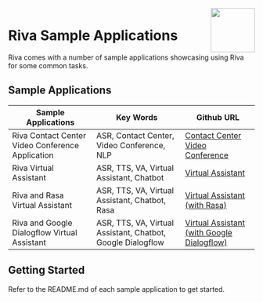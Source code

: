 <img src="http://developer.download.nvidia.com/notebooks/dlsw-notebooks/riva_sample_repo-readme/nvidia_logo.png" style="width: 90px; float: right;">

# Riva Sample Applications

Riva comes with a number of sample applications showcasing using Riva for some common tasks.

## Sample Applications  

| Sample Applications | Key Words | Github URL |
|--------|-----------|------------|
| Riva Contact Center Video Conference Application | ASR, Contact Center, Video Conference, NLP | [Contact Center Video Conference](./riva-contact/) |
| Riva Virtual Assistant | ASR, TTS, VA, Virtual Assistant, Chatbot | [Virtual Assistant](./virtual-assistant/) |
| Riva and Rasa Virtual Assistant | ASR, TTS, VA, Virtual Assistant, Chatbot, Rasa | [Virtual Assistant (with Rasa)](./virtual-assistant-rasa/) |
| Riva and Google Dialogflow Virtual Assistant | ASR, TTS, VA, Virtual Assistant, Chatbot, Google Dialogflow | [Virtual Assistant (with Google Dialogflow)](./virtual-assistant-dialogflow/) |

## Getting Started

Refer to the README.md of each sample application to get started.
